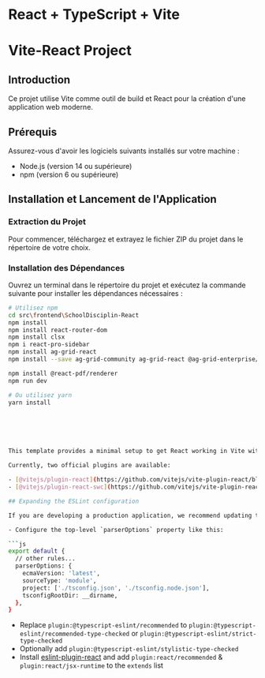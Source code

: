 # React + TypeScript + Vite

# Vite-React Project

## Introduction
Ce projet utilise Vite comme outil de build et React pour la création d'une application web moderne. 

## Prérequis
Assurez-vous d'avoir les logiciels suivants installés sur votre machine :
- Node.js (version 14 ou supérieure)
- npm (version 6 ou supérieure)

## Installation et Lancement de l'Application

### Extraction du Projet
Pour commencer, téléchargez et extrayez le fichier ZIP du projet dans le répertoire de votre choix.

### Installation des Dépendances
Ouvrez un terminal dans le répertoire du projet et exécutez la commande suivante pour installer les dépendances nécessaires :

```bash
# Utilisez npm
cd src\frontend\SchoolDisciplin-React
npm install
npm install react-router-dom
npm install clsx
npm i react-pro-sidebar
npm install ag-grid-react 
npm install --save ag-grid-community ag-grid-react @ag-grid-enterprise/all-modules

npm install @react-pdf/renderer 
npm run dev

# Ou utilisez yarn
yarn install






This template provides a minimal setup to get React working in Vite with HMR and some ESLint rules.

Currently, two official plugins are available:

- [@vitejs/plugin-react](https://github.com/vitejs/vite-plugin-react/blob/main/packages/plugin-react/README.md) uses [Babel](https://babeljs.io/) for Fast Refresh
- [@vitejs/plugin-react-swc](https://github.com/vitejs/vite-plugin-react-swc) uses [SWC](https://swc.rs/) for Fast Refresh

## Expanding the ESLint configuration

If you are developing a production application, we recommend updating the configuration to enable type aware lint rules:

- Configure the top-level `parserOptions` property like this:

```js
export default {
  // other rules...
  parserOptions: {
    ecmaVersion: 'latest',
    sourceType: 'module',
    project: ['./tsconfig.json', './tsconfig.node.json'],
    tsconfigRootDir: __dirname,
  },
}
```

- Replace `plugin:@typescript-eslint/recommended` to `plugin:@typescript-eslint/recommended-type-checked` or `plugin:@typescript-eslint/strict-type-checked`
- Optionally add `plugin:@typescript-eslint/stylistic-type-checked`
- Install [eslint-plugin-react](https://github.com/jsx-eslint/eslint-plugin-react) and add `plugin:react/recommended` & `plugin:react/jsx-runtime` to the `extends` list
